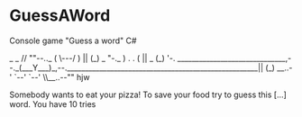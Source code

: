 # GuessAWord
Console game "Guess a word" C#

<p>
                                      _     _                                                            // ""--.._      
                                   ( \---/ )                                                          ||  (_)  _ "-._  
                                    ) . . (                                                           ||    _ (_)    '-.
______________________________,--._(___Y___)_,--._____________________________________________________||   (_)   __..-' 
                              `--'           `--'                                                      \\__..--""   hjw
</p>


Somebody wants to eat your pizza! To save your food try to guess this [...] word. You have 10 tries

